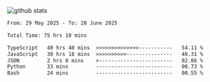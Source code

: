 
![github stats](https://github-readme-stats.vercel.app/api?username=realmahd1&show_icons=true&theme=codeSTACKr&hide_rank=true&count_private=true)

<!--START_SECTION:waka-->

```txt
From: 29 May 2025 - To: 28 June 2025

Total Time: 75 hrs 10 mins

TypeScript   40 hrs 40 mins  >>>>>>>>>>>>>>-----------   54.11 %
JavaScript   30 hrs 18 mins  >>>>>>>>>>---------------   40.31 %
JSON         2 hrs 8 mins    >------------------------   02.86 %
Python       33 mins         -------------------------   00.73 %
Bash         24 mins         -------------------------   00.55 %
```

<!--END_SECTION:waka-->
